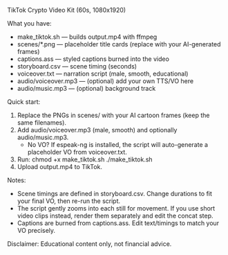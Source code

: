 
TikTok Crypto Video Kit (60s, 1080x1920)

What you have:
- make_tiktok.sh — builds output.mp4 with ffmpeg
- scenes/*.png — placeholder title cards (replace with your AI-generated frames)
- captions.ass — styled captions burned into the video
- storyboard.csv — scene timing (seconds)
- voiceover.txt — narration script (male, smooth, educational)
- audio/voiceover.mp3 — (optional) add your own TTS/VO here
- audio/music.mp3 — (optional) background track

Quick start:
1) Replace the PNGs in scenes/ with your AI cartoon frames (keep the same filenames).
2) Add audio/voiceover.mp3 (male, smooth) and optionally audio/music.mp3.
   - No VO? If espeak-ng is installed, the script will auto-generate a placeholder VO from voiceover.txt.
3) Run:
   chmod +x make_tiktok.sh
   ./make_tiktok.sh
4) Upload output.mp4 to TikTok.

Notes:
- Scene timings are defined in storyboard.csv. Change durations to fit your final VO, then re-run the script.
- The script gently zooms into each still for movement. If you use short video clips instead, render them separately and edit the concat step.
- Captions are burned from captions.ass. Edit text/timings to match your VO precisely.

Disclaimer: Educational content only, not financial advice.
